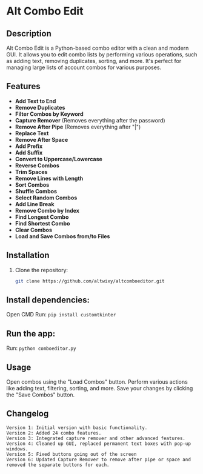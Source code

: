 # Alt Combo Edit

## Description

Alt Combo Edit is a Python-based combo editor with a clean and modern GUI. It allows you to edit combo lists by performing various operations, such as adding text, removing duplicates, sorting, and more. It's perfect for managing large lists of account combos for various purposes.

## Features

- **Add Text to End**
- **Remove Duplicates**
- **Filter Combos by Keyword**
- **Capture Remover** (Removes everything after the password)
- **Remove After Pipe** (Removes everything after "|")
- **Replace Text**
- **Remove After Space**
- **Add Prefix**
- **Add Suffix**
- **Convert to Uppercase/Lowercase**
- **Reverse Combos**
- **Trim Spaces**
- **Remove Lines with Length**
- **Sort Combos**
- **Shuffle Combos**
- **Select Random Combos**
- **Add Line Break**
- **Remove Combo by Index**
- **Find Longest Combo**
- **Find Shortest Combo**
- **Clear Combos**
- **Load and Save Combos from/to Files**

## Installation

1. Clone the repository:
   ```bash
   git clone https://github.com/altwixy/altcomboeditor.git
## Install dependencies:

Open CMD
Run: `pip install customtkinter`
## Run the app:

Run: `python comboeditor.py`
## Usage
Open combos using the "Load Combos" button.
Perform various actions like adding text, filtering, sorting, and more.
Save your changes by clicking the "Save Combos" button.
## Changelog
    Version 1: Initial version with basic functionality.
    Version 2: Added 24 combo features.
    Version 3: Integrated capture remover and other advanced features.
    Version 4: Cleaned up GUI, replaced permanent text boxes with pop-up windows.
    Version 5: Fixed buttons going out of the screen
    Version 6: Updated Capture Remover to remove after pipe or space and removed the separate buttons for each.
